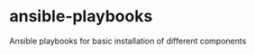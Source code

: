 ansible-playbooks
=================

Ansible playbooks for basic installation of different components
